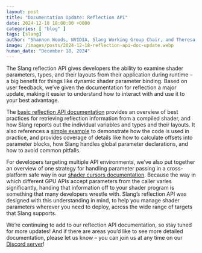 ```yaml
---
layout: post
title: "Documentation Update: Reflection API"
date: 2024-12-18 18:00:00 +0000
categories: [ "blog" ]
tags: [slang]
author: "Shannon Woods, NVIDIA, Slang Working Group Chair, and Theresa Foley, NVIDIA"
image: /images/posts/2024-12-18-reflection-api-doc-update.webp
human_date: "December 18, 2024"
---
```


The Slang reflection API gives developers the ability to examine shader parameters, types, and their layouts from their application during runtime – a big benefit for things like dynamic shader parameter binding. Based on user feedback, we’ve given the documentation for reflection a major update, making it easier to understand how to interact with and use it to your best advantage.

The [basic reflection API documentation](https://shader-slang.com/slang/user-guide/reflection) provides an overview of best practices for retrieving reflection information from a compiled shader, and how Slang reports out the individual variables and types and their layouts. It also references a [simple example](https://github.com/shader-slang/slang/tree/master/examples/reflection-api) to demonstrate how the code is used in practice, and provides coverage of details like how to calculate offsets into parameter blocks, how Slang handles global parameter declarations, and how to avoid common pitfalls.

For developers targeting multiple API environments, we’ve also put together an overview of one strategy for handling parameter passing in a cross-platform safe way in our [shader cursors documentation](https://shader-slang.com/docs/shader-cursors/). Because the way in which different GPU APIs accept parameters from the caller varies significantly, handing that information off to your shader program is something that many developers wrestle with. Slang’s reflection API was designed with this understanding in mind, to help you manage shader parameters wherever you need to deploy, across the wide range of targets that Slang supports.

We’re continuing to add to our reflection API documentation, so stay tuned for more updates! And if there are areas you’d like to see more detailed documentation, please let us know – you can join us at any time on our [Discord server](https://khr.io/slangdiscord)!

